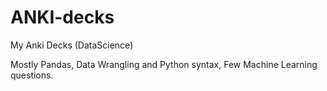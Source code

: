 # ANKI-decks
My Anki Decks (DataScience)

Mostly Pandas, Data Wrangling and Python syntax,
Few Machine Learning questions.

